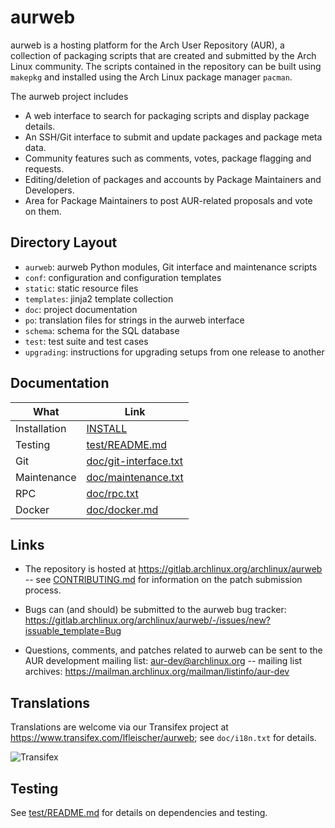 aurweb
======

aurweb is a hosting platform for the Arch User Repository (AUR), a collection
of packaging scripts that are created and submitted by the Arch Linux
community. The scripts contained in the repository can be built using `makepkg`
and installed using the Arch Linux package manager `pacman`.

The aurweb project includes

* A web interface to search for packaging scripts and display package details.
* An SSH/Git interface to submit and update packages and package meta data.
* Community features such as comments, votes, package flagging and requests.
* Editing/deletion of packages and accounts by Package Maintainers and Developers.
* Area for Package Maintainers to post AUR-related proposals and vote on them.

Directory Layout
----------------

* `aurweb`: aurweb Python modules, Git interface and maintenance scripts
* `conf`: configuration and configuration templates
* `static`: static resource files
* `templates`: jinja2 template collection
* `doc`: project documentation
* `po`: translation files for strings in the aurweb interface
* `schema`: schema for the SQL database
* `test`: test suite and test cases
* `upgrading`: instructions for upgrading setups from one release to another

Documentation
-------------

| What         | Link                                             |
|--------------|--------------------------------------------------|
| Installation | [INSTALL](./INSTALL)                             |
| Testing      | [test/README.md](./test/README.md)               |
| Git          | [doc/git-interface.txt](./doc/git-interface.txt) |
| Maintenance  | [doc/maintenance.txt](./doc/maintenance.txt)     |
| RPC          | [doc/rpc.txt](./doc/rpc.txt)                     |
| Docker       | [doc/docker.md](./doc/docker.md)                 |

Links
-----

* The repository is hosted at https://gitlab.archlinux.org/archlinux/aurweb
  -- see [CONTRIBUTING.md](./CONTRIBUTING.md) for information on the patch submission process.

* Bugs can (and should) be submitted to the aurweb bug tracker:
  https://gitlab.archlinux.org/archlinux/aurweb/-/issues/new?issuable_template=Bug

* Questions, comments, and patches related to aurweb can be sent to the AUR
  development mailing list: aur-dev@archlinux.org -- mailing list archives:
  https://mailman.archlinux.org/mailman/listinfo/aur-dev

Translations
------------

Translations are welcome via our Transifex project at
https://www.transifex.com/lfleischer/aurweb; see `doc/i18n.txt` for details.

![Transifex](https://www.transifex.com/projects/p/aurweb/chart/image_png)

Testing
-------

See [test/README.md](test/README.md) for details on dependencies and testing.
